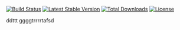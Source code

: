 [![Build Status](https://travis-ci.org/iScript/composer-test.svg?branch=master)](https://travis-ci.org/iScript/composer-test)
[![Latest Stable Version](https://poser.pugx.org/ykq/test/version)](https://packagist.org/packages/ykq/test)
[![Total Downloads](https://poser.pugx.org/ykq/test/downloads)](https://packagist.org/packages/ykq/test)
[![License](https://poser.pugx.org/ykq/test/license)](https://packagist.org/packages/ykq/test)

ddttt
ggggtrrrrtafsd

